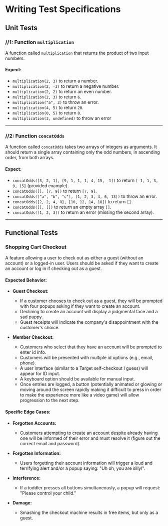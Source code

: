 # Writing Test Specifications

## Unit Tests

### //1: Function `multiplication`

A function called `multiplication` that returns the product of two input numbers.

#### Expect:

- `multiplication(2, 3)` to return a number.
- `multiplication(2, -3)` to return a negative number.
- `multiplication(2, 2)` to return an even number.
- `multiplication(2, 3)` to return `6`.
- `multiplication("a", 3)` to throw an error.
- `multiplication(4, 5)` to return `20`.
- `multiplication(0, 5)` to return `0`.
- `multiplication(3, undefined)` to throw an error

---

### //2: Function `concatOdds`

A function called `concatOdds` takes two arrays of integers as arguments. It should return a single array containing only the odd numbers, in ascending order, from both arrays.

#### Expect:

- `concatOdds([3, 2, 1], [9, 1, 1, 1, 4, 15, -1])` to return `[-1, 1, 3, 9, 15]` (provided example).
- `concatOdds([], [7, 9])` to return `[7, 9]`.
- `concatOdds(["a", "b", "c"], [1, 2, 3, 4, 6, 13])` to throw an error.
- `concatOdds([2, 2, 4, 8], [10, 12, 14, 18])` to return `[]`.
- `concatOdds([], [])` to return an empty array `[]`.
- `concatOdds([1, 2, 3])` to return an error (missing the second array).

---

## Functional Tests

### Shopping Cart Checkout

A feature allowing a user to check out as either a guest (without an account) or a logged-in user. Users should be asked if they want to create an account or log in if checking out as a guest.

#### Expected Behavior:

- **Guest Checkout:**

  - If a customer chooses to check out as a guest, they will be prompted with four popups asking if they want to create an account.
  - Declining to create an account will display a judgmental face and a sad puppy.
  - Guest receipts will indicate the company's disappointment with the customer's choice.

- **Member Checkout:**
  - Customers who select that they have an account will be prompted to enter id info.
  - Customers will be presented with multiple id options (e.g., email, phone).
  - A user interface (similar to a Target self-checkout I guess) will appear for ID input.
  - A keyboard option should be available for manual input.
  - Once entries are logged, a button (potentially animated or glowing or moving around the screen rapidly making it difficult to press in order to make the experience more like a video game)
    will allow progression to the next step.

#### Specific Edge Cases:

- **Forgotten Accounts:**

  - Customers attempting to create an account despite already having one will be informed of their error and must resolve it (figure out the correct email and password).

- **Forgotten Information:**

  - Users forgetting their account information will trigger a loud and terrifying alert and/or a popup saying: "Uh oh, you are silly!".

- **Interference:**

  - If a toddler presses all buttons simultaneously, a popup will request: "Please control your child."

- **Damage:**
  - Smashing the checkout machine results in free items, but only as a guest.
